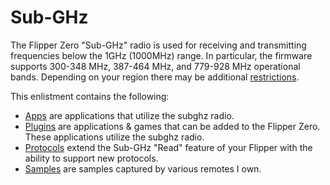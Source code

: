 # Sub-GHz
The Flipper Zero "Sub-GHz" radio is used for receiving and transmitting frequencies below the 1GHz (1000MHz) range.  In particular, the firmware supports 300-348 MHz, 387-464 MHz, and 779-928 MHz operational bands.  Depending on your region there may be additional [restrictions](https://docs.flipperzero.one/sub-ghz/frequencies).

This enlistment contains the following:
- [Apps](./apps) are applications that utilize the subghz radio.
- [Plugins](./plugins/README.md) are applications & games that can be added to the Flipper Zero.  These applications utilize the subghz radio.
- [Protocols](./protocols/README.md) extend the Sub-GHz "Read" feature of your Flipper with the ability to support new protocols.
- [Samples](./samples/README.md) are samples captured by various remotes I own.
